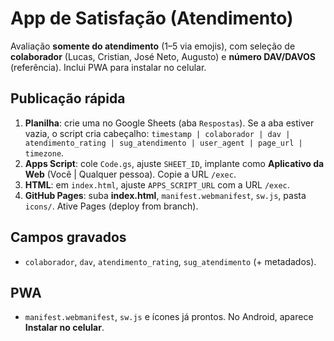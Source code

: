# App de Satisfação (Atendimento)

Avaliação **somente do atendimento** (1–5 via emojis), com seleção de **colaborador** (Lucas, Cristian, José Neto, Augusto) e **número DAV/DAVOS** (referência). Inclui PWA para instalar no celular.

## Publicação rápida
1. **Planilha**: crie uma no Google Sheets (aba `Respostas`).   Se a aba estiver vazia, o script cria cabeçalho:    `timestamp | colaborador | dav | atendimento_rating | sug_atendimento | user_agent | page_url | timezone`.
2. **Apps Script**: cole `Code.gs`, ajuste `SHEET_ID`, implante como **Aplicativo da Web** (Você | Qualquer pessoa). Copie a URL `/exec`.
3. **HTML**: em `index.html`, ajuste `APPS_SCRIPT_URL` com a URL `/exec`.
4. **GitHub Pages**: suba **index.html**, `manifest.webmanifest`, `sw.js`, pasta `icons/`. Ative Pages (deploy from branch).

## Campos gravados
- `colaborador`, `dav`, `atendimento_rating`, `sug_atendimento` (+ metadados).

## PWA
- `manifest.webmanifest`, `sw.js` e ícones já prontos. No Android, aparece **Instalar no celular**.
